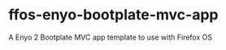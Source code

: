 ffos-enyo-bootplate-mvc-app
===========================

A Enyo 2 Bootplate MVC app template to use with Firefox OS